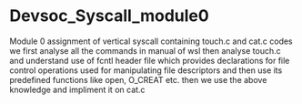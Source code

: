 # Devsoc_Syscall_module0
Module 0 assignment of vertical syscall containing touch.c and cat.c codes
we first analyse all the commands in manual of wsl
then analyse touch.c and understand use of fcntl header file which provides declarations for file control operations used for manipulating file descriptors and then use its predefined functions like open, O_CREAT etc.
then we use the above knowledge and impliment it on cat.c 
